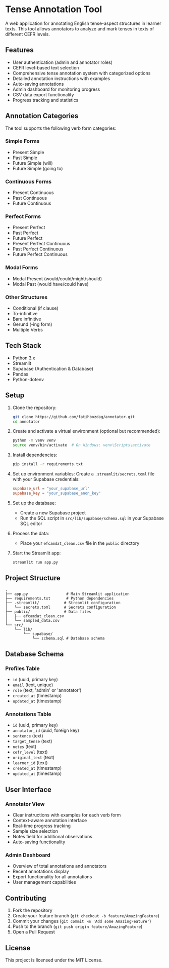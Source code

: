 # Tense Annotation Tool

A web application for annotating English tense-aspect structures in learner texts. This tool allows annotators to analyze and mark tenses in texts of different CEFR levels.

## Features

- User authentication (admin and annotator roles)
- CEFR level-based text selection
- Comprehensive tense annotation system with categorized options
- Detailed annotation instructions with examples
- Auto-saving annotations
- Admin dashboard for monitoring progress
- CSV data export functionality
- Progress tracking and statistics

## Annotation Categories

The tool supports the following verb form categories:

### Simple Forms
- Present Simple
- Past Simple
- Future Simple (will)
- Future Simple (going to)

### Continuous Forms
- Present Continuous
- Past Continuous
- Future Continuous

### Perfect Forms
- Present Perfect
- Past Perfect
- Future Perfect
- Present Perfect Continuous
- Past Perfect Continuous
- Future Perfect Continuous

### Modal Forms
- Modal Present (would/could/might/should)
- Modal Past (would have/could have)

### Other Structures
- Conditional (if clause)
- To-infinitive
- Bare infinitive
- Gerund (-ing form)
- Multiple Verbs

## Tech Stack

- Python 3.x
- Streamlit
- Supabase (Authentication & Database)
- Pandas
- Python-dotenv

## Setup

1. Clone the repository:
   ```bash
   git clone https://github.com/fatihbozdag/annotator.git
   cd annotator
   ```

2. Create and activate a virtual environment (optional but recommended):
   ```bash
   python -m venv venv
   source venv/bin/activate  # On Windows: venv\Scripts\activate
   ```

3. Install dependencies:
   ```bash
   pip install -r requirements.txt
   ```

4. Set up environment variables:
   Create a `.streamlit/secrets.toml` file with your Supabase credentials:
   ```toml
   supabase_url = "your_supabase_url"
   supabase_key = "your_supabase_anon_key"
   ```

5. Set up the database:
   - Create a new Supabase project
   - Run the SQL script in `src/lib/supabase/schema.sql` in your Supabase SQL editor

6. Process the data:
   - Place your `efcamdat_clean.csv` file in the `public` directory

7. Start the Streamlit app:
   ```bash
   streamlit run app.py
   ```

## Project Structure

```
.
├── app.py                 # Main Streamlit application
├── requirements.txt       # Python dependencies
├── .streamlit/           # Streamlit configuration
│   └── secrets.toml      # Secrets configuration
├── public/               # Data files
│   ├── efcamdat_clean.csv
│   └── sampled_data.csv
└── src/
    └── lib/
        └── supabase/
            └── schema.sql # Database schema
```

## Database Schema

### Profiles Table
- `id` (uuid, primary key)
- `email` (text, unique)
- `role` (text, 'admin' or 'annotator')
- `created_at` (timestamp)
- `updated_at` (timestamp)

### Annotations Table
- `id` (uuid, primary key)
- `annotator_id` (uuid, foreign key)
- `sentence` (text)
- `target_tense` (text)
- `notes` (text)
- `cefr_level` (text)
- `original_text` (text)
- `learner_id` (text)
- `created_at` (timestamp)
- `updated_at` (timestamp)

## User Interface

### Annotator View
- Clear instructions with examples for each verb form
- Context-aware annotation interface
- Real-time progress tracking
- Sample size selection
- Notes field for additional observations
- Auto-saving functionality

### Admin Dashboard
- Overview of total annotations and annotators
- Recent annotations display
- Export functionality for all annotations
- User management capabilities

## Contributing

1. Fork the repository
2. Create your feature branch (`git checkout -b feature/AmazingFeature`)
3. Commit your changes (`git commit -m 'Add some AmazingFeature'`)
4. Push to the branch (`git push origin feature/AmazingFeature`)
5. Open a Pull Request

## License

This project is licensed under the MIT License.

